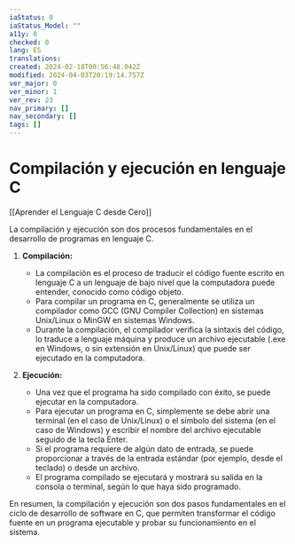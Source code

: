 ```yaml
---
iaStatus: 0
iaStatus_Model: ""
a11y: 0
checked: 0
lang: ES
translations: 
created: 2024-02-18T00:56:48.042Z
modified: 2024-04-03T20:19:14.757Z
ver_major: 0
ver_minor: 1
ver_rev: 23
nav_primary: []
nav_secondary: []
tags: []
---
```

# Compilación y ejecución en lenguaje C

[[Aprender el Lenguaje C desde Cero]]

La compilación y ejecución son dos procesos fundamentales en el desarrollo de programas en lenguaje C.
  
1. **Compilación:** 
    - La compilación es el proceso de traducir el código fuente escrito en lenguaje C a un lenguaje de bajo nivel que la computadora puede entender, conocido como código objeto. 
    - Para compilar un programa en C, generalmente se utiliza un compilador como GCC (GNU Compiler Collection) en sistemas Unix/Linux o MinGW en sistemas Windows.
    - Durante la compilación, el compilador verifica la sintaxis del código, lo traduce a lenguaje máquina y produce un archivo ejecutable (.exe en Windows, o sin extensión en Unix/Linux) que puede ser ejecutado en la computadora.

2. **Ejecución:**
    - Una vez que el programa ha sido compilado con éxito, se puede ejecutar en la computadora.
    - Para ejecutar un programa en C, simplemente se debe abrir una terminal (en el caso de Unix/Linux) o el símbolo del sistema (en el caso de Windows) y escribir el nombre del archivo ejecutable seguido de la tecla Enter.
    - Si el programa requiere de algún dato de entrada, se puede proporcionar a través de la entrada estándar (por ejemplo, desde el teclado) o desde un archivo.
    - El programa compilado se ejecutará y mostrará su salida en la consola o terminal, según lo que haya sido programado. 

En resumen, la compilación y ejecución son dos pasos fundamentales en el ciclo de desarrollo de software en C, que permiten transformar el código fuente en un programa ejecutable y probar su funcionamiento en el sistema.

